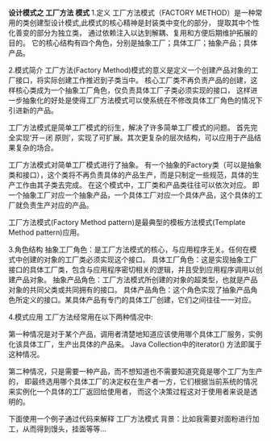 **设计模式之 工厂方法 模式**
1.定义
工厂方法模式（FACTORY METHOD）是一种常用的类创建型设计模式,此模式的核心精神是封装类中变化的部分，
提取其中个性化善变的部分为独立类， 通过依赖注入以达到解耦、复用和方便后期维护拓展的目的。
它的核心结构有四个角色，分别是抽象工厂；具体工厂；抽象产品；具体产品。

2.模式简介
工厂方法(Factory Method)模式的意义是定义一个创建产品对象的工厂接口，将实际创建工作推迟到子类当中。
核心工厂类不再负责产品的创建，这样核心类成为一个抽象工厂角色，仅负责具体工厂子类必须实现的接口，
这样进一步抽象化的好处是使得工厂方法模式可以使系统在不修改具体工厂角色的情况下引进新的产品。

工厂方法模式是简单工厂模式的衍生，解决了许多简单工厂模式的问题。
首先完全实现‘开－闭 原则’，实现了可扩展。其次更复杂的层次结构，可以应用于产品结果复杂的场合。

工厂方法模式对简单工厂模式进行了抽象。
有一个抽象的Factory类（可以是抽象类和接口），这个类将不再负责具体的产品生产，而是只制定一些规范，具体的生产工作由其子类去完成。
在这个模式中，工厂类和产品类往往可以依次对应。
即一个抽象工厂对应一个抽象产品，一个具体工厂对应一个具体产品，这个具体的工厂就负责生产对应的产品。

工厂方法模式(Factory Method pattern)是最典型的模板方法模式(Template Method pattern)应用。

3.角色结构
    抽象工厂角色：是工厂方法模式的核心，与应用程序无关。任何在模式中创建的对象的工厂类必须实现这个接口。
    具体工厂角色：这是实现抽象工厂接口的具体工厂类，包含与应用程序密切相关的逻辑，并且受到应用程序调用以创建产品对象。
    抽象产品角色：工厂方法模式所创建的对象的超类型，也就是产品对象的共同父类或共同拥有的接口。
    具体产品角色：这个角色实现了抽象产品角色所定义的接口。某具体产品有专门的具体工厂创建，它们之间往往一一对应。

4.模式应用
工厂方法经常用在以下两种情况中:

第一种情况是对于某个产品，调用者清楚地知道应该使用哪个具体工厂服务，实例化该具体工厂，生产出具体的产品来。
Java Collection中的iterator() 方法即属于这种情况。

第二种情况，只是需要一种产品，而不想知道也不需要知道究竟是哪个工厂为生产的，
即最终选用哪个具体工厂的决定权在生产者一方，它们根据当前系统的情况来实例化一个具体的工厂返回给使用者，
而这个决策过程这对于使用者来说是透明的。

下面使用一个例子通过代码来解释 工厂方法模式
    背景：比如我需要对面粉进行加工，从而得到馒头，挂面等等...